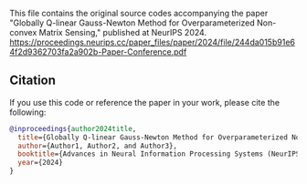 This file contains the original source codes accompanying the paper "Globally Q-linear Gauss-Newton Method for Overparameterized Non-convex Matrix Sensing," published at NeurIPS 2024.
https://proceedings.neurips.cc/paper_files/paper/2024/file/244da015b91e64f2d9362703fa2a902b-Paper-Conference.pdf

## Citation

If you use this code or reference the paper in your work, please cite the following:

```bibtex
@inproceedings{author2024title,
  title={Globally Q-linear Gauss-Newton Method for Overparameterized Non-convex Matrix Sensing},
  author={Author1, Author2, and Author3},
  booktitle={Advances in Neural Information Processing Systems (NeurIPS)},
  year={2024}
}

